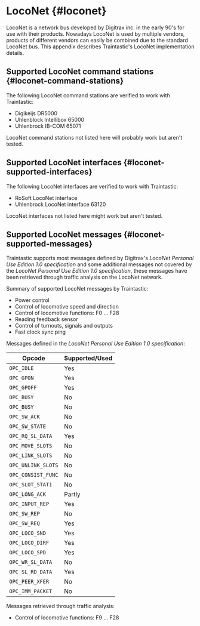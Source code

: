 # LocoNet {#loconet}

LocoNet is a network bus developed by Digitrax inc. in the early 90's for use with their products.
Nowadays LocoNet is used by multiple vendors, products of different vendors can easily be combined due to the standard LocoNet bus.
This appendix describes Traintastic's LocoNet implementation details.

## Supported LocoNet command stations {#loconet-command-stations}

The following LocoNet command stations are verified to work with Traintastic:
- Digikeijs DR5000
- Uhlenblock Intellibox 65000
- Uhlenbrock IB-COM 65071

LocoNet command stations not listed here will probably work but aren't tested.

## Supported LocoNet interfaces {#loconet-supported-interfaces}

The following LocoNet interfaces are verified to work with Traintastic:
- RoSoft LocoNet interface
- Uhlenbrock LocoNet interface 63120

LocoNet interfaces not listed here might work but aren't tested.

## Supported LocoNet messages {#loconet-supported-messages}

Traintastic supports most messages defined by Digitrax's *LocoNet Personal Use Edition 1.0 specification* and
some additional messages not covered by the *LocoNet Personal Use Edition 1.0 specification*,
these messages have been retrieved through traffic analysis on the LocoNet network.

Summary of supported LocoNet messages by Traintastic:
- Power control
- Control of locomotive speed and direction
- Control of locomotive functions: F0 … F28
- Reading feedback sensor
- Control of turnouts, signals and outputs
- Fast clock sync ping

Messages defined in the *LocoNet Personal Use Edition 1.0 specification*:

| Opcode             | Supported/Used |
|--------------------|----------------|
| `OPC_IDLE`         | Yes            |
| `OPC_GPON`         | Yes            |
| `OPC_GPOFF`        | Yes            |
| `OPC_BUSY`         | No             |
| `OPC_BUSY`         | No             |
| `OPC_SW_ACK`       | No             |
| `OPC_SW_STATE`     | No             |
| `OPC_RQ_SL_DATA`   | Yes            |
| `OPC_MOVE_SLOTS`   | No             |
| `OPC_LINK_SLOTS`   | No             |
| `OPC_UNLINK_SLOTS` | No             |
| `OPC_CONSIST_FUNC` | No             |
| `OPC_SLOT_STAT1`   | No             |
| `OPC_LONG_ACK`     | Partly         |
| `OPC_INPUT_REP`    | Yes            |
| `OPC_SW_REP`       | No             |
| `OPC_SW_REQ`       | Yes            |
| `OPC_LOCO_SND`     | Yes            |
| `OPC_LOCO_DIRF`    | Yes            |
| `OPC_LOCO_SPD`     | Yes            |
| `OPC_WR_SL_DATA`   | No             |
| `OPC_SL_RD_DATA`   | Yes            |
| `OPC_PEER_XFER`    | No             |
| `OPC_IMM_PACKET`   | No             |

Messages retrieved through traffic analysis:
- Control of locomotive functions: F9 … F28
